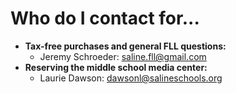 # Who do I contact for...

* **Tax-free purchases and general FLL questions:**
    * Jeremy Schroeder: <saline.fll@gmail.com>
* **Reserving the middle school media center:**
    * Laurie Dawson: <dawsonl@salineschools.org>

